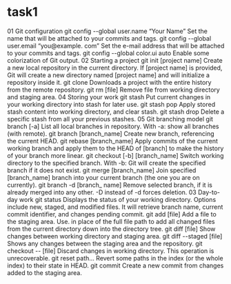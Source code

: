 # task1

01 Git configuration
git config --global 
user.name “Your Name” Set the name that will be attached to your commits and tags.
git config --global 
user.email “you@example.
com”
Set the e-mail address that will be attached to your commits 
and tags.
git config --global 
color.ui auto Enable some colorization of Git output.
02 Starting a project
git init [project name]
Create a new local repository in the current directory. If 
[project name] is provided, Git will create a new directory 
named [project name] and will initialize a repository inside it.
git clone <project url> Downloads a project with the entire history from the remote 
repository.
git rm [file] Remove file from working directory and staging area.
04 Storing your work
git stash Put current changes in your working directory into stash for 
later use.
git stash pop Apply stored stash content into working directory, and clear 
stash.
git stash drop Delete a specific stash from all your previous stashes.
05 Git branching model
git branch [-a] List all local branches in repository. With -a: show all branches 
(with remote).
git branch [branch_name] Create new branch, referencing the current HEAD.
git rebase [branch_name]
Apply commits of the current working branch and apply them 
to the HEAD of [branch] to make the history of your branch 
more linear.
git checkout [-b]
[branch_name]
Switch working directory to the specified branch. With -b: Git 
will create the specified branch if it does not exist.
git merge [branch_name] Join specified [branch_name] branch into your current branch 
(the one you are on currently).
git branch -d [branch_
name]
Remove selected branch, if it is already merged into any other. 
-D instead of -d forces deletion.
03 Day-to-day work
git status
Displays the status of your working directory. Options include 
new, staged, and modified files. It will retrieve branch name, 
current commit identifier, and changes pending commit.
git add [file]
Add a file to the staging area. Use. in place of the full file path 
to add all changed files from the current directory down into 
the directory tree.
git diff [file] Show changes between working directory and staging area.
git diff --staged [file] Shows any changes between the staging area and the 
repository.
git checkout -- [file] Discard changes in working directory. This operation is 
unrecoverable.
git reset path... Revert some paths in the index (or the whole index) to their 
state in HEAD.
git commit Create a new commit from changes added to the staging area.